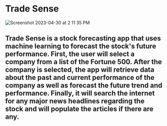 # Trade Sense


![Screenshot 2023-04-30 at 2 11 35 PM](https://user-images.githubusercontent.com/69867050/235369358-4f272d71-a3b4-4392-b4c4-72178ba84ed1.png)


## Trade Sense is a stock forecasting app that uses machine learning to forecast the stock's future performance. First, the user will select a company from a list of the Fortune 500. After the company is selected, the app will retrieve data about the past and current performance of the company as well as forecast the future trend and performance. Finally, it will search the internet for any major news headlines regarding the stock and will populate the articles if there are any. 
